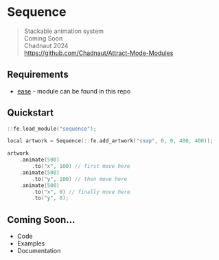 # Sequence

> Stackable animation system  
> Coming Soon  
> Chadnaut 2024  
> https://github.com/Chadnaut/Attract-Mode-Modules

## Requirements

- [ease](https://github.com/Chadnaut/Attract-Mode-Modules/blob/master/modules/ease) - module can be found in this repo

## Quickstart

```cpp
::fe.load_module("sequence");

local artwork = Sequence(::fe.add_artwork("snap", 0, 0, 400, 400));

artwork
    .animate(500)
        .to("x", 100) // first move here
    .animate(500)
        .to("y", 100) // then move here
    .animate(500)
        .to("x", 0) // finally move here
        .to("y", 0);
```

## Coming Soon...

- Code
- Examples
- Documentation
